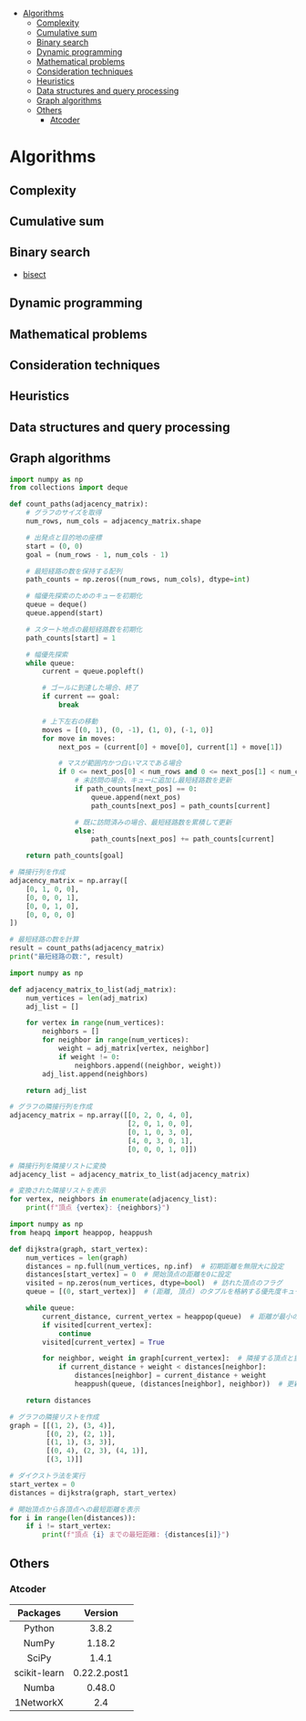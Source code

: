 - [Algorithms](#algorithms)
  - [Complexity](#complexity)
  - [Cumulative sum](#cumulative-sum)
  - [Binary search](#binary-search)
  - [Dynamic programming](#dynamic-programming)
  - [Mathematical problems](#mathematical-problems)
  - [Consideration techniques](#consideration-techniques)
  - [Heuristics](#heuristics)
  - [Data structures and query processing](#data-structures-and-query-processing)
  - [Graph algorithms](#graph-algorithms)
  - [Others](#others)
    - [Atcoder](#atcoder)

# Algorithms
## Complexity
## Cumulative sum
## Binary search

- [bisect](https://docs.python.org/ja/3/library/bisect.html)

## Dynamic programming
## Mathematical problems
## Consideration techniques
## Heuristics
## Data structures and query processing
## Graph algorithms

```python
import numpy as np
from collections import deque

def count_paths(adjacency_matrix):
    # グラフのサイズを取得
    num_rows, num_cols = adjacency_matrix.shape

    # 出発点と目的地の座標
    start = (0, 0)
    goal = (num_rows - 1, num_cols - 1)

    # 最短経路の数を保持する配列
    path_counts = np.zeros((num_rows, num_cols), dtype=int)

    # 幅優先探索のためのキューを初期化
    queue = deque()
    queue.append(start)

    # スタート地点の最短経路数を初期化
    path_counts[start] = 1

    # 幅優先探索
    while queue:
        current = queue.popleft()

        # ゴールに到達した場合、終了
        if current == goal:
            break

        # 上下左右の移動
        moves = [(0, 1), (0, -1), (1, 0), (-1, 0)]
        for move in moves:
            next_pos = (current[0] + move[0], current[1] + move[1])

            # マスが範囲内かつ白いマスである場合
            if 0 <= next_pos[0] < num_rows and 0 <= next_pos[1] < num_cols and adjacency_matrix[next_pos] == 0:
                # 未訪問の場合、キューに追加し最短経路数を更新
                if path_counts[next_pos] == 0:
                    queue.append(next_pos)
                    path_counts[next_pos] = path_counts[current]

                # 既に訪問済みの場合、最短経路数を累積して更新
                else:
                    path_counts[next_pos] += path_counts[current]

    return path_counts[goal]

# 隣接行列を作成
adjacency_matrix = np.array([
    [0, 1, 0, 0],
    [0, 0, 0, 1],
    [0, 0, 1, 0],
    [0, 0, 0, 0]
])

# 最短経路の数を計算
result = count_paths(adjacency_matrix)
print("最短経路の数:", result)

```

```python
import numpy as np

def adjacency_matrix_to_list(adj_matrix):
    num_vertices = len(adj_matrix)
    adj_list = []

    for vertex in range(num_vertices):
        neighbors = []
        for neighbor in range(num_vertices):
            weight = adj_matrix[vertex, neighbor]
            if weight != 0:
                neighbors.append((neighbor, weight))
        adj_list.append(neighbors)

    return adj_list

# グラフの隣接行列を作成
adjacency_matrix = np.array([[0, 2, 0, 4, 0],
                             [2, 0, 1, 0, 0],
                             [0, 1, 0, 3, 0],
                             [4, 0, 3, 0, 1],
                             [0, 0, 0, 1, 0]])

# 隣接行列を隣接リストに変換
adjacency_list = adjacency_matrix_to_list(adjacency_matrix)

# 変換された隣接リストを表示
for vertex, neighbors in enumerate(adjacency_list):
    print(f"頂点 {vertex}: {neighbors}")
```

```python
import numpy as np
from heapq import heappop, heappush

def dijkstra(graph, start_vertex):
    num_vertices = len(graph)
    distances = np.full(num_vertices, np.inf)  # 初期距離を無限大に設定
    distances[start_vertex] = 0  # 開始頂点の距離を0に設定
    visited = np.zeros(num_vertices, dtype=bool)  # 訪れた頂点のフラグ
    queue = [(0, start_vertex)]  # (距離, 頂点) のタプルを格納する優先度キュー

    while queue:
        current_distance, current_vertex = heappop(queue)  # 距離が最小の頂点を取り出す
        if visited[current_vertex]:
            continue
        visited[current_vertex] = True

        for neighbor, weight in graph[current_vertex]:  # 隣接する頂点と重みを取得
            if current_distance + weight < distances[neighbor]:
                distances[neighbor] = current_distance + weight
                heappush(queue, (distances[neighbor], neighbor))  # 更新された頂点をキューに追加

    return distances

# グラフの隣接リストを作成
graph = [[(1, 2), (3, 4)],
         [(0, 2), (2, 1)],
         [(1, 1), (3, 3)],
         [(0, 4), (2, 3), (4, 1)],
         [(3, 1)]]

# ダイクストラ法を実行
start_vertex = 0
distances = dijkstra(graph, start_vertex)

# 開始頂点から各頂点への最短距離を表示
for i in range(len(distances)):
    if i != start_vertex:
        print(f"頂点 {i} までの最短距離: {distances[i]}")
```

## Others

### Atcoder

|   Packages   |   Version    |
| :----------: | :----------: |
|    Python    |    3.8.2     |
|    NumPy     |    1.18.2    |
|    SciPy     |    1.4.1     |
| scikit-learn | 0.22.2.post1 |
|    Numba     |    0.48.0    |
|  1NetworkX   |     2.4      |
